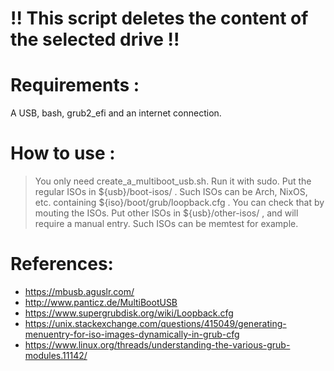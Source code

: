 # !! This script deletes the content of the selected drive !!

# Requirements : 
A USB, bash, grub2_efi and an internet connection.

# How to use :
>You only need create_a_multiboot_usb.sh. Run it with sudo.
>Put the regular ISOs in ${usb}/boot-isos/ . Such ISOs can be Arch, NixOS, etc. containing ${iso}/boot/grub/loopback.cfg . You can check that by mouting the ISOs.
>Put other ISOs in ${usb}/other-isos/ , and will require a manual entry. Such ISOs can be memtest for example.

# References:
- https://mbusb.aguslr.com/
- http://www.panticz.de/MultiBootUSB
- https://www.supergrubdisk.org/wiki/Loopback.cfg
- https://unix.stackexchange.com/questions/415049/generating-menuentry-for-iso-images-dynamically-in-grub-cfg
- https://www.linux.org/threads/understanding-the-various-grub-modules.11142/
